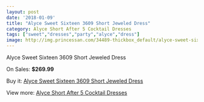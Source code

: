 ```yaml
---
layout: post
date: '2018-01-09'
title: "Alyce Sweet Sixteen 3609 Short Jeweled Dress"
category: Alyce Short After 5 Cocktail Dresses
tags: ["sweet","dresses","party","alyce","dress"]
image: http://img.princessan.com/34489-thickbox_default/alyce-sweet-sixteen-3609-short-jeweled-dress.jpg
---
```

Alyce Sweet Sixteen 3609 Short Jeweled Dress

On Sales: **$269.99**
<a href="https://www.princessan.com/en/16147-alyce-sweet-sixteen-3609-short-jeweled-dress.html"><amp-img layout="responsive" width="600" height="600" src="//img.princessan.com/34489-thickbox_default/alyce-sweet-sixteen-3609-short-jeweled-dress.jpg" alt="Alyce Sweet Sixteen 3609 Short Jeweled Dress 0" /></a>
<a href="https://www.princessan.com/en/16147-alyce-sweet-sixteen-3609-short-jeweled-dress.html"><amp-img layout="responsive" width="600" height="600" src="//img.princessan.com/34490-thickbox_default/alyce-sweet-sixteen-3609-short-jeweled-dress.jpg" alt="Alyce Sweet Sixteen 3609 Short Jeweled Dress 1" /></a>

Buy it: [Alyce Sweet Sixteen 3609 Short Jeweled Dress](https://www.princessan.com/en/16147-alyce-sweet-sixteen-3609-short-jeweled-dress.html "Alyce Sweet Sixteen 3609 Short Jeweled Dress")

View more: [Alyce Short After 5 Cocktail Dresses](https://www.princessan.com/en/132- "Alyce Short After 5 Cocktail Dresses")